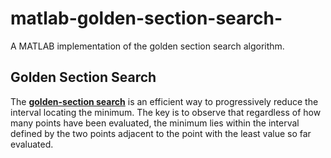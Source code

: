 # matlab-golden-section-search-
A MATLAB implementation of the golden section search algorithm.
## Golden Section Search 
The [**golden-section search**](https://en.wikipedia.org/wiki/Golden-section_search) is an efficient way to progressively reduce the interval locating the minimum. The key is to observe that regardless of how many points have been evaluated, the minimum lies within the interval defined by the two points adjacent to the point with the least value so far evaluated.
